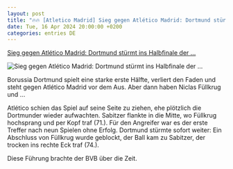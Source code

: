 ```yaml
---
layout: post
title: "🔥🔥 [Atletico Madrid] Sieg gegen Atlético Madrid: Dortmund stürmt ins Halbfinale der ..."
date: Tue, 16 Apr 2024 20:00:00 +0200
categories: entries DE
---
```

[Sieg gegen Atlético Madrid: Dortmund stürmt ins Halbfinale der ...](https://www.spiegel.de/sport/fussball/champions-league-borussia-dortmund-nach-sieg-gegen-atletico-madrid-im-halbfinale-a-4c5838fa-ba1d-494f-a79f-cab96643e816)

![Sieg gegen Atlético Madrid: Dortmund stürmt ins Halbfinale der ...](https://cdn.prod.www.spiegel.de/images/ec0f6eba-bd28-4559-8742-c17184cdf5b1_w1200_r1.778_fpx40_fpy55.jpg)

Borussia Dortmund spielt eine starke erste Hälfte, verliert den Faden und steht gegen Atlético Madrid vor dem Aus. Aber dann haben Niclas Füllkrug und ...

Atlético schien das Spiel auf seine Seite zu ziehen, ehe plötzlich die Dortmunder wieder aufwachten. Sabitzer flankte in die Mitte, wo Füllkrug hochsprang und per Kopf traf (71.). Für den Angreifer war es der erste Treffer nach neun Spielen ohne Erfolg. Dortmund stürmte sofort weiter: Ein Abschluss von Füllkrug wurde geblockt, der Ball kam zu Sabitzer, der trocken ins rechte Eck traf (74.).

Diese Führung brachte der BVB über die Zeit.

